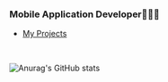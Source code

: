 ### Mobile Application Developer🧑🏻‍💻
- [My Projects](https://github.com/yamiblack/yamiblack/blob/main/%08Projects/Overview.md)

<br>

![Anurag's GitHub stats](https://github-readme-stats.vercel.app/api?username=yamiblack&count_private=true&show_icons=true&theme=dracula&hide=prs)

<!--
**yamiblack/yamiblack** is a ✨ _special_ ✨ repository because its `README.md` (this file) appears on your GitHub profile.

Here are some ideas to get you started:

- 🔭 I’m currently working on ...
- 🌱 I’m currently learning ...
- 👯 I’m looking to collaborate on ...
- 🤔 I’m looking for help with ...
- 💬 Ask me about ...
- 📫 How to reach me: ...
- 😄 Pronouns: ...
- ⚡ Fun fact: ...
-->
